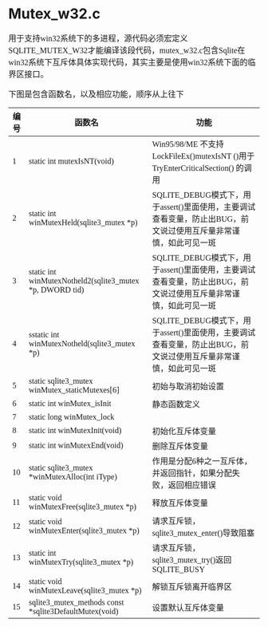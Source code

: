 # Mutex_w32.c
<font face="微软雅黑" size="3px">

用于支持win32系统下的多进程，源代码必须宏定义SQLITE_MUTEX_W32才能编译该段代码，mutex_w32.c包含Sqlite在win32系统下互斥体具体实现代码，其实主要是使用win32系统下面的临界区接口。

下图是包含函数名，以及相应功能，顺序从上往下

|编号|函数名|功能
| -- | -- | -- |
|1|static int mutexIsNT(void)| Win95/98/ME 不支持LockFileEx()mutexIsNT ()用于TryEnterCriticalSection() 的调用
|2|static int winMutexHeld(sqlite3_mutex *p)|SQLITE_DEBUG模式下，用于assert()里面使用，主要调试查看变量，防止出BUG，前文说过使用互斥量非常谨慎，如此可见一斑
|3|static int winMutexNotheld2(sqlite3_mutex *p, DWORD tid)|SQLITE_DEBUG模式下，用于assert()里面使用，主要调试查看变量，防止出BUG，前文说过使用互斥量非常谨慎，如此可见一斑
|4|sstatic int winMutexNotheld(sqlite3_mutex *p)|SQLITE_DEBUG模式下，用于assert()里面使用，主要调试查看变量，防止出BUG，前文说过使用互斥量非常谨慎，如此可见一斑
|5|static sqlite3_mutex winMutex_staticMutexes[6]|初始与取消初始设置
|6|static int winMutex_isInit|静态函数定义
|7|static long winMutex_lock|
|8|static int winMutexInit(void)|初始化互斥体变量
|9|static int winMutexEnd(void)|删除互斥体变量
|10|static sqlite3_mutex *winMutexAlloc(int iType)|作用是分配6种之一互斥体，并返回指针，如果分配失败，返回相应错误
|11|static void winMutexFree(sqlite3_mutex *p)|释放互斥体变量
|12|static void winMutexEnter(sqlite3_mutex *p)|请求互斥锁，sqlite3_mutex_enter()导致阻塞
|13|static int winMutexTry(sqlite3_mutex *p)|请求互斥锁，sqlite3_mutex_try()返回SQLITE_BUSY
|14|static void winMutexLeave(sqlite3_mutex *p)|解锁互斥锁离开临界区
|15|sqlite3_mutex_methods const *sqlite3DefaultMutex(void)|设置默认互斥体变量


